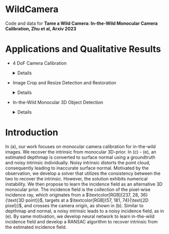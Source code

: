 # WildCamera
Code and data for **Tame a Wild Camera: In-the-Wild Monocular Camera Calibration, Zhu et al, Arxiv 2023**

# Applications and Qualitative Results
- 4 DoF Camera Calibration
  <details>

  -  Camera Calibration:

    https://github.com/ShngJZ/WildCamera/assets/128062217/cbc78faf-7128-4850-80f0-fe157b0deb4e

  -  DollyZoom-Demo1:
    
    https://github.com/ShngJZ/WildCamera/assets/128062217/0c25c605-2785-413b-bd54-6067a43c8987

  -  DollyZoom-Demo2:
    
    https://github.com/ShngJZ/WildCamera/assets/128062217/c0709e39-3704-456a-8724-10f87e7555e0

  -  DollyZoom-Demo3:
    
    https://github.com/ShngJZ/WildCamera/assets/128062217/320ab8e7-5808-47d0-ab35-16297e6fb695

- Image Crop and Resize Detection and Restoration
  <details>

  https://github.com/ShngJZ/WildCamera/assets/128062217/2abe54ea-497d-4c12-aa17-0e8ca29b85aa
  
- In-the-Wild Monocular 3D Object Detection
  <details>

  https://github.com/ShngJZ/WildCamera/assets/128062217/63449a79-7696-4df1-8428-409981c3729d

# Introduction
In (a), our work focuses on monocular camera calibration for in-the-wild images.
We recover the intrinsic from monocular 3D-prior.
In (c) - (e), an estimated depthmap is converted to surface normal using a groundtruth and noisy intrinsic individually.
Noisy intrinsic distorts the point cloud, consequently leading to inaccurate surface normal.
Motivated by the observation, we develop a solver that utilizes the consistency between the two to recover the intrinsic.
However, the solution exhibits numerical instability.
We then propose to learn the incidence field as an alternative 3D monocular prior.
The incidence field is the collection of the pixel-wise incidence ray, which originates from a $\textcolor[RGB]{237, 28, 36}{\text{3D point}}$, targets at a $\textcolor[RGB]{57, 181, 74}{\text{2D pixel}}$, and crosses the camera origin, as shown in (b).
Similar to depthmap and normal, a noisy intrinsic leads to a noisy incidence field, as in (e).
By same motivation, we develop neural network to learn in-the-wild incidence field and develop a RANSAC algorithm to recover intrinsic from the estimated incidence field.





















